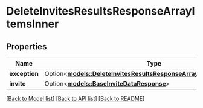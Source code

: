 # DeleteInvitesResultsResponseArrayItemsInner

## Properties

Name | Type | Description | Notes
------------ | ------------- | ------------- | -------------
**exception** | Option<[**models::DeleteInvitesResultsResponseArrayItemsInnerException**](DeleteInvitesResultsResponseArray_items_inner_exception.md)> |  | [optional]
**invite** | Option<[**models::BaseInviteDataResponse**](BaseInviteDataResponse.md)> |  | [optional]

[[Back to Model list]](../README.md#documentation-for-models) [[Back to API list]](../README.md#documentation-for-api-endpoints) [[Back to README]](../README.md)


